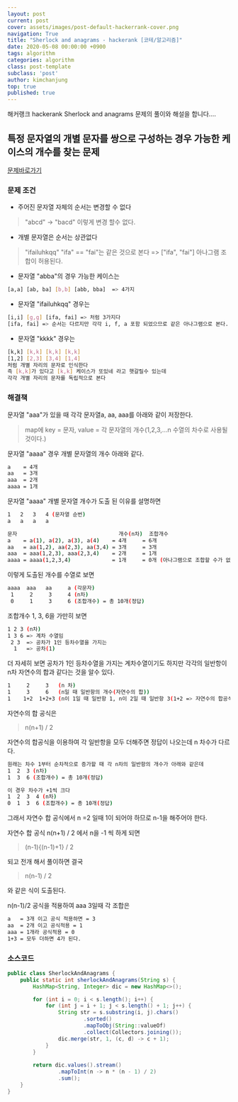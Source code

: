 ```yaml
---
layout: post
current: post
cover: assets/images/post-default-hackerrank-cover.png
navigation: True
title: "Sherlock and anagrams - hackerank [코테/알고리즘]"
date: 2020-05-08 00:00:00 +0900
tags: algorithm
categories: algorithm
class: post-template
subclass: 'post'
author: kimchanjung
top: true
published: true
---
```


해커랭크 hackerank Sherlock and anagrams 문제의 풀이와 해설을 합니다....

## 특정 문자열의 개별 문자를 쌍으로 구성하는 경우 가능한 케이스의 개수를 찾는 문제

[문제바로가기](https://www.hackerrank.com/challenges/sherlock-and-anagrams)

### 문제 조건
* 주어진 문자열 자체의 순서는 변경할 수 없다 
> "abcd" -> "bacd" 이렇게 변경 할수 없다.
* 개별 문자열은 순서는 상관없다
> "ifailuhkqq"
> "ifa" == "fai"는 같은 것으로 본다 => ["ifa", "fai"] 아나그램 조합이 허용된다.
>  
* 문자열 "abba"의 경우 가능한 케이스는

```bash
[a,a] [ab, ba] [b,b] [abb, bba]  => 4가지
```
* 문자열 "ifailuhkqq" 경우는

```bash
[i,i] [g,g] [ifa, fai] => 처럼 3가지다  
[ifa, fai] => 순서는 다르지만 각각 i, f, a 포함 되었으므로 같은 아나그램으로 본다.
```

* 문자열 "kkkk" 경우는

```bash
[k,k] [k,k] [k,k] [k,k]
[1,2] [2,3] [3,4] [1,4] 
처럼 개별 자리의 문자로 인식한다
즉 [k,k]가 있다고 [k,k] 케이스가 또있네 라고 햇갈릴수 있는데
각각 개별 자리의 문자를 독립적으로 본다
```

### 해결책
문자열 "aaa"가 있을 때 각각 문자열a, aa, aaa를 아래와 같이 저장한다.
> map에 key = 문자, value = 각 문자열의 개수(1,2,3,...n 수열의 차수로 사용될 것이다.)

문자열 "aaaa" 경우 개별 문자열의 개수 아래와 같다.
```bash
a    = 4개 
aa   = 3개 
aaa  = 2개
aaaa = 1개
```
문자열 "aaaa" 개별 문자열 개수가 도출 된 이유를 설명하면
```bash
1   2   3   4 (문자열 순번)
a   a   a   a

문자                                개수(n차)  조합개수
a    = a(1), a(2), a(3), a(4)    = 4개     = 6개
aa   = aa(1,2), aa(2,3), aa(3,4) = 3개     = 3개
aaa  = aaa(1,2,3), aaa(2,3,4)    = 2개     = 1개
aaaa = aaaa(1,2,3,4)             = 1개     = 0개 (아나그램으로 조합할 수가 없다 1개만 존재하므로)
```


이렇게 도출된 개수를 수열로 보면
```bash
aaaa  aaa   aa     a (각문자)
 1     2     3     4 (n차)
 0     1     3     6 (조합개수) = 총 10개(정답)
```
조합개수 1, 3, 6을 가만히 보면 
```bash
1 2 3 (n차)
1 3 6 => 계차 수열임
 2 3  => 공차가 1인 등차수열을 가지는 
  1   => 공차(1)
``` 

더 자세히 보면 공차가 1인 등차수열을 가지는 계차수열이기도 하지만
각각의 일반항이 n차 자연수의 합과 같다는 것을 알수 있다.
```bash
1     2     3   (n 차)
1     3     6   (n일 때 일반항의 개수(자연수의 합))
1    1+2  1+2+3 (n이 1일 때 일반항 1, n이 2일 때 일반항 3(1+2 => 자연수의 합공식) )
```

자연수의 합 공식은  
> n(n+1) / 2 

자연수의 합공식을 이용하여 각 일반항을 모두 더해주면 정답이 나오는데
n 차수가 다르다.
```bash
원래는 차수 1부터 순차적으로 증가할 때 각 n차의 일반항의 개수가 아래와 같은데
1  2  3 (n차)
1  3  6 (조합개수) = 총 10개(정답)

이 경우 차수가 +1씩 크다
1  2  3  4 (n차)
0  1  3  6 (조합개수) = 총 10개(정답)
```
그래서 자연수 합 공식에서 n =2 일때 1이 되어야 하므로 n-1을 해주어야 한다.

자연수 합 공식 n(n+1) / 2 에서 n을 -1 씩 하게 되면    
> (n-1){(n-1)+1} / 2 

되고 전개 해서 풀이하면 결국    
> n(n-1) / 2 

와 같은 식이 도출된다.
 
n(n-1)/2 공식을 적용하여 aaa 3일때 각 조합은 
```bash
a   = 3개 이고 공식 적용하면 = 3
aa  = 2개 이고 공식적용 = 1
aaa = 1개라 공식적용 = 0
1+3 = 모두 더하면 4가 된다.
```

### 소스코드

```java
public class SherlockAndAnagrams {
    public static int sherlockAndAnagrams(String s) {
        HashMap<String, Integer> dic = new HashMap<>();

        for (int i = 0; i < s.length(); i++) {
            for (int j = i + 1; j < s.length() + 1; j++) {
                String str = s.substring(i, j).chars()
                        .sorted()
                        .mapToObj(String::valueOf)
                        .collect(Collectors.joining());
                dic.merge(str, 1, (c, d) -> c + 1);
            }
        }
        
        return dic.values().stream()
                .mapToInt(n -> n * (n - 1) / 2)
                .sum();
    }
}
```